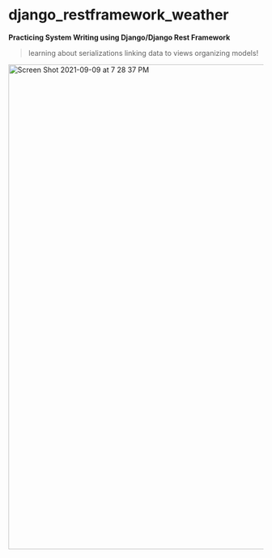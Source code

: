 # django_restframework_weather

**Practicing System Writing using Django/Django Rest Framework**
> learning about serializations
> linking data to views
> organizing models!

<img width="958" alt="Screen Shot 2021-09-09 at 7 28 37 PM" src="https://user-images.githubusercontent.com/88376943/132670670-17ea13b9-416a-44df-9720-f964280e7f2c.png">
